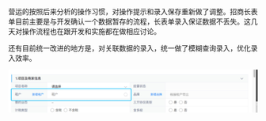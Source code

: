   


营运的按照后来分析的操作习惯，对操作提示和录入保存重新做了调整。招商长表单目前主要是与开发确认一个数据暂存的流程，长表单录入保证数据不丢失。这几天对操作流程也在跟开发和实施都在做相应讨论。



还有目前统一改进的地方是，对关联数据的录入，统一做了模糊查询录入，优化录入效率。

![](/assets/模糊查询.jpeg)












